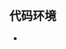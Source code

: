 ## 代码环境
- <script> 标签的 type 属性为 text/babel
- 三个库： react.js 、react-dom.js 和 Browser.js ，它们必须首先加载
- 将 src 子目录的 js 文件进行语法转换，转码后的文件全部放在 build 子目录
```
babel src --out-dir build
```
## ReactDOM.render()
```
ReactDOM.render(
  <html>,
  document.getElementById('dom')
);
```
不能用jquery  [Demo1](demo01/index.html)
## JSX语法
HTML 语言直接写在 JavaScript
```
var names = ['Alice', 'Emily', 'Kate'];

ReactDOM.render(
  <div>
  {
    names.map(function (name, index) {
      return <div key={index}>Hello, {name}!</div>
    })
  }
  </div>,
  document.getElementById('example')
);
```
[Demo2](demo02/index.html)
允许直接在模板插入 JavaScript 变量。如果这个变量是一个数组，则会展开这个数组的所有成员
[Demo3](demo03/index.html)
## 组件
```
// 新版本写法
class Hellodare extends React.Component{
  render(){
    return <h1>Hello {this.props.name}</h1>;
  }
}
```
- 属性值在this.props里
- class名首字母必须大写
- return值不能包含一个以上顶层标签
- 组件属性class 属性需要写成 className ，for 属性需要写成 htmlFor  避免跟js保留字冲突
[Demo4](demo04/index.html)
## this.props.children
